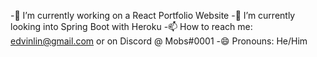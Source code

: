  -🔭 I’m currently working on a React Portfolio Website
 -🌱 I’m currently looking into Spring Boot with Heroku
 -📫 How to reach me: edvinlin@gmail.com or on Discord @ Mobs#0001
 -😄 Pronouns: He/Him

